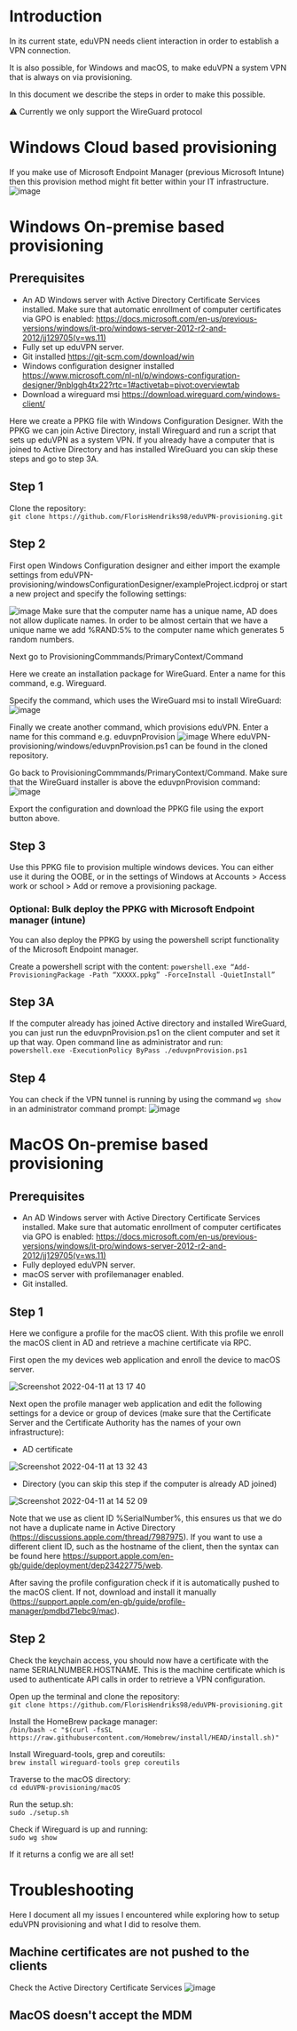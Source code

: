 # Introduction

In its current state, eduVPN needs client interaction in order to establish a VPN connection.

It is also possible, for Windows and macOS, to make eduVPN a system VPN that is always on via provisioning.

In this document we describe the steps in order to make this possible.

:warning: Currently we only support the WireGuard protocol

# Windows Cloud based provisioning
If you make use of Microsoft Endpoint Manager (previous Microsoft Intune) then this provision method might fit better within your IT infrastructure.
![image](https://user-images.githubusercontent.com/47246332/163172248-0841dd7d-ff6e-495a-9a5c-ce53dbff9760.png)

# Windows On-premise based provisioning
## Prerequisites
* An AD Windows server with Active Directory Certificate Services installed. Make sure that automatic enrollment of computer certificates via GPO is enabled: https://docs.microsoft.com/en-us/previous-versions/windows/it-pro/windows-server-2012-r2-and-2012/jj129705(v=ws.11)
* Fully set up eduVPN server.
* Git installed https://git-scm.com/download/win
* Windows configuration designer installed https://www.microsoft.com/nl-nl/p/windows-configuration-designer/9nblggh4tx22?rtc=1#activetab=pivot:overviewtab
* Download a wireguard msi https://download.wireguard.com/windows-client/
 
Here we create a PPKG file with Windows Configuration Designer. With the PPKG we can join Active Directory, install Wireguard and run a script that sets up eduVPN as a system VPN. If you already have a computer that is joined to Active Directory and has installed WireGuard you can skip these steps and go to step 3A.

## Step 1
Clone the repository:\
`git clone https://github.com/FlorisHendriks98/eduVPN-provisioning.git`

## Step 2
First open Windows Configuration designer and either import the example settings from eduVPN-provisioning/windowsConfigurationDesigner/exampleProject.icdproj or start a new project and specify the following settings:

![image](https://user-images.githubusercontent.com/47246332/162922774-0fd9081e-56bc-4435-aff6-b07b8630c01d.png)
Make sure that the computer name has a unique name, AD does not allow duplicate names. In order to be almost certain that we have a unique name we add %RAND:5% to the computer name which generates 5 random numbers.

Next go to ProvisioningCommmands/PrimaryContext/Command

Here we create an installation package for WireGuard. 
Enter a name for this command, e.g. Wireguard.

Specify the command, which uses the WireGuard msi to install WireGuard:
![image](https://user-images.githubusercontent.com/47246332/162794927-89f50056-448e-45ed-abbc-826655664263.png)

Finally we create another command, which provisions eduVPN. Enter a name for this command e.g. eduvpnProvision
![image](https://user-images.githubusercontent.com/47246332/162796810-7e4da036-5c16-49a0-aa65-b085999e0661.png)
Where eduVPN-provisioning/windows/eduvpnProvision.ps1 can be found in the cloned repository.

Go back to ProvisioningCommmands/PrimaryContext/Command. Make sure that the WireGuard installer is above the eduvpnProvision command:
![image](https://user-images.githubusercontent.com/47246332/162797244-3e62ac48-1258-4e19-b446-c743b287fdb0.png)

Export the configuration and download the PPKG file using the export button above.

## Step 3
Use this PPKG file to provision multiple windows devices. You can either use it during the OOBE, or in the settings of Windows at Accounts > Access work or school > Add or remove a provisioning package.

### Optional: Bulk deploy the PPKG with Microsoft Endpoint manager (intune)
You can also deploy the PPKG by using the powershell script functionality of the Microsoft Endpoint manager.

Create a powershell script with the content: `powershell.exe “Add-ProvisioningPackage -Path “XXXXX.ppkg” -ForceInstall -QuietInstall”`



## Step 3A
If the computer already has joined Active directory and installed WireGuard, you can just run the eduvpnProvision.ps1 on the client computer and set it up that way. 
Open command line as administrator and run:\
`powershell.exe -ExecutionPolicy ByPass ./eduvpnProvision.ps1`

## Step 4
You can check if the VPN tunnel is running by using the command `wg show` in an administrator command prompt:
![image](https://user-images.githubusercontent.com/47246332/162983449-78ef667a-08ff-499b-ac8e-e6f941c1d10e.png)


# MacOS On-premise based provisioning
## Prerequisites
* An AD Windows server with Active Directory Certificate Services installed. Make sure that automatic enrollment of computer certificates via GPO is enabled: https://docs.microsoft.com/en-us/previous-versions/windows/it-pro/windows-server-2012-r2-and-2012/jj129705(v=ws.11)
* Fully deployed eduVPN server.
* macOS server with profilemanager enabled.
* Git installed.

## Step 1
Here we configure a profile for the macOS client. With this profile we enroll the macOS client in AD and retrieve a machine certificate via RPC.

First open the my devices web application and enroll the device to macOS server.

![Screenshot 2022-04-11 at 13 17 40](https://user-images.githubusercontent.com/47246332/162730069-cd00267a-0f97-4e0b-8e18-f3b848757996.png)

Next open the profile manager web application and edit the following settings for a device or group of devices (make sure that the Certificate Server and the Certificate Authority has the names of your own infrastructure):
* AD certificate

![Screenshot 2022-04-11 at 13 32 43](https://user-images.githubusercontent.com/47246332/162731516-ebbc1911-e137-4344-b7ee-bccf0b7f4f03.png)

* Directory (you can skip this step if the computer is already AD joined)

![Screenshot 2022-04-11 at 14 52 09](https://user-images.githubusercontent.com/47246332/162743771-611df4c5-a679-447e-bedc-4ec7880cc8c0.png)

Note that we use as client ID %SerialNumber%, this ensures us that we do not have a duplicate name in Active Directory (https://discussions.apple.com/thread/7987975). If you want to use a different client ID, such as the hostname of the client, then the syntax can be found here https://support.apple.com/en-gb/guide/deployment/dep23422775/web.

After saving the profile configuration check if it is automatically pushed to the macOS client. If not, download and install it manually (https://support.apple.com/en-gb/guide/profile-manager/pmdbd71ebc9/mac). 

## Step 2
Check the keychain access, you should now have a certificate with the name SERIALNUMBER.HOSTNAME. This is the machine certificate which is used to authenticate API calls in order to retrieve a VPN configuration.

Open up the terminal and clone the repository:\
`git clone https://github.com/FlorisHendriks98/eduVPN-provisioning.git`

Install the HomeBrew package manager:\
`/bin/bash -c "$(curl -fsSL https://raw.githubusercontent.com/Homebrew/install/HEAD/install.sh)"`

Install Wireguard-tools, grep and coreutils:\
`brew install wireguard-tools grep coreutils`

Traverse to the macOS directory:\
`cd eduVPN-provisioning/macOS`

Run the setup.sh:\
`sudo ./setup.sh`

Check if Wireguard is up and running:\
`sudo wg show`

If it returns a config we are all set!


# Troubleshooting
Here I document all my issues I encountered while exploring how to setup eduVPN provisioning and what I did to resolve them.
## Machine certificates are not pushed to the clients
Check the Active Directory Certificate Services
![image](https://user-images.githubusercontent.com/47246332/163173607-c8409f7d-faab-4929-926e-75c32a21ed0f.png)

## MacOS doesn't accept the MDM 
